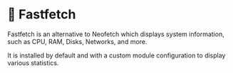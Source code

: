 # 🌟 Fastfetch
Fastfetch is an alternative to Neofetch which displays system information, such as CPU, RAM, Disks, Networks, and more.

It is installed by default and with a custom module configuration to display various statistics.
